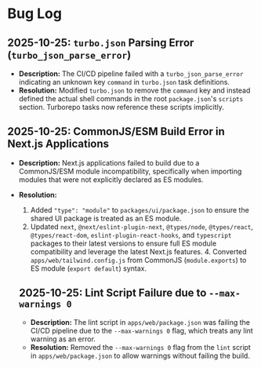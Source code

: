 # Bug Log

## 2025-10-25: `turbo.json` Parsing Error (`turbo_json_parse_error`)

- **Description:** The CI/CD pipeline failed with a `turbo_json_parse_error` indicating an unknown key `command` in `turbo.json` task definitions.
- **Resolution:** Modified `turbo.json` to remove the `command` key and instead defined the actual shell commands in the root `package.json`'s `scripts` section. Turborepo tasks now reference these scripts implicitly.

## 2025-10-25: CommonJS/ESM Build Error in Next.js Applications

- **Description:** Next.js applications failed to build due to a CommonJS/ESM module incompatibility, specifically when importing modules that were not explicitly declared as ES modules.
- **Resolution:**
  1.  Added `"type": "module"` to `packages/ui/package.json` to ensure the shared UI package is treated as an ES module.
  2.  Updated `next`, `@next/eslint-plugin-next`, `@types/node`, `@types/react`, `@types/react-dom`, `eslint-plugin-react-hooks`, and `typescript` packages to their latest versions to ensure full ES module compatibility and leverage the latest Next.js features. 4. Converted `apps/web/tailwind.config.js` from CommonJS (`module.exports`) to ES module (`export default`) syntax.

  ## 2025-10-25: Lint Script Failure due to `--max-warnings 0`
  - **Description:** The lint script in `apps/web/package.json` was failing the CI/CD pipeline due to the `--max-warnings 0` flag, which treats any lint warning as an error.
  - **Resolution:** Removed the `--max-warnings 0` flag from the `lint` script in `apps/web/package.json` to allow warnings without failing the build.
